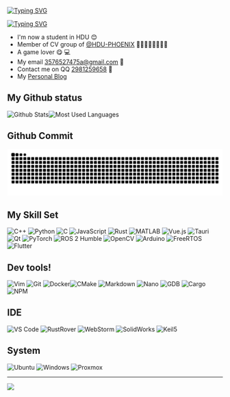 [![Typing SVG](https://readme-typing-svg.demolab.com?font=Fira+Code&size=27&pause=800&color=9fe3ed&width=435&lines=Welcome+to+my+profile)](https://git.io/typing-svg)

[![Typing SVG](https://readme-typing-svg.demolab.com?font=Fira+Code&size=30&pause=800&color=9fe3ed&width=435&lines=Hi+there+!+It's+SillyBeee+👋)](https://git.io/typing-svg) 
- I'm now a student in HDU :blush:
- Member of CV group of [@HDU-PHOENIX](https://github.com/HDU-PHOENIX)   🥵🥵🥵🥵🥵🥵🥵🥵
- A game lover  :yum: 💻
- My email 3576527475a@gmail.com  📧
- Contact me on QQ [2981259658](1)  🐧
- My [Personal Blog](https://sillybeee.github.io/)
## My Github status
![Github Stats](https://github-readme-stats.vercel.app/api?username=SillyBeee&show_icons=true&theme=dark&count_private=true)![Most Used Languages](https://github-readme-stats.vercel.app/api/top-langs/?username=SillyBeee&theme=dark&layout=compact)
## Github Commit
<picture>
  <source media="(prefers-color-scheme: dark)" srcset="https://raw.githubusercontent.com/SillyBeee/SillyBeee/output/github-contribution-grid-snake-dark.svg">
  <source media="(prefers-color-scheme: light)" srcset="https://raw.githubusercontent.com/SillyBeee/SillyBeee/output/github-contribution-grid-snake.svg">
  <img alt="github contribution grid snake animation" src="https://raw.githubusercontent.com/SillyBeee/SillyBeee/output/github-contribution-grid-snake.svg">
</picture>


## My Skill Set

![C++](https://img.shields.io/badge/C++-00599C?logo=c%2B%2B&logoColor=white)
![Python](https://img.shields.io/badge/Python-3776AB?logo=python&logoColor=white)
![C](https://img.shields.io/badge/C-A8B9CC?logo=c&logoColor=white)
![JavaScript](https://img.shields.io/badge/JavaScript-F7DF1E?style=flat&logo=javascript&logoColor=black)
![Rust](https://img.shields.io/badge/Rust-000000?style=flat&logo=rust&logoColor=white)
![MATLAB](https://img.shields.io/badge/MATLAB-0076A8?style=flat&logo=Mathworks&logoColor=white)
![Vue.js](https://img.shields.io/badge/Vue.js-4FC08D?style=flat&logo=vue.js&logoColor=white)
![Tauri](https://img.shields.io/badge/Tauri-FFC131?style=flat&logo=tauri&logoColor=black)
![Qt](https://img.shields.io/badge/-Qt-41CD52?style=plastic&logo=qt&logoColor=white)
![PyTorch](https://img.shields.io/badge/PyTorch-EE4C2C?logo=pytorch&logoColor=white)
![ROS 2 Humble](https://img.shields.io/badge/ROS_2-Humble-58A6FF?logo=ros&logoColor=white)
![OpenCV](https://img.shields.io/badge/OpenCV-5C3EE8?logo=opencv&logoColor=white)
![Arduino](https://img.shields.io/badge/Arduino-00979D?logo=arduino&logoColor=white)
![FreeRTOS](https://img.shields.io/badge/-FreeRTOS-002D72?style=flat-square&logo=freertos&logoColor=white)
![Flutter](https://img.shields.io/badge/Flutter-02569B?style=flat-square&logo=flutter&logoColor=white)








## Dev tools!
![Vim](https://img.shields.io/badge/Vim-019733?logo=vim&logoColor=white)
![Git](https://img.shields.io/badge/-Git-F05032?style=flat-square&logo=git&logoColor=white)
![Docker](https://img.shields.io/badge/-Docker-2496ED?style=flat-square&logo=docker&logoColor=white)![CMake](https://img.shields.io/badge/CMake-064F8C?logo=cmake&logoColor=white)
![Markdown](https://img.shields.io/badge/Markdown-000000?logo=markdown&logoColor=white)
![Nano](https://img.shields.io/badge/Nano-4A90E2?logo=gnu&logoColor=white)
![GDB](https://img.shields.io/badge/GDB-Debugger-blue)
![Cargo](https://img.shields.io/badge/Cargo-000000?style=flat&logo=cargo&logoColor=white)
![NPM](https://img.shields.io/badge/NPM-CB3837?style=flat&logo=npm&logoColor=white)

## IDE
![VS Code](https://img.shields.io/badge/VS%20Code-007ACC?style=flat&logo=visual-studio-code&logoColor=white)
![RustRover](https://img.shields.io/badge/RustRover-000000?style=flat&logo=jetbrains&logoColor=white)
![WebStorm](https://img.shields.io/badge/WebStorm-000000?style=flat&logo=webstorm&logoColor=white)
![SolidWorks](https://img.shields.io/badge/-SolidWorks-FF0000?logo=solidworks&logoColor=white)
![Keil5](https://img.shields.io/badge/-Keil%205-5A4E39?logo=keil&logoColor=white)

## System
![Ubuntu](https://img.shields.io/badge/Ubuntu-E95420?logo=ubuntu&logoColor=white)
![Windows](https://img.shields.io/badge/Windows-0078D4?logo=windows&logoColor=white)
![Proxmox](https://img.shields.io/badge/Proxmox-Virtualization-orange?logo=proxmox&logoColor=white)




----------







![](https://img.shields.io/badge/Made%20with-Markdown-1f425f.svg)
